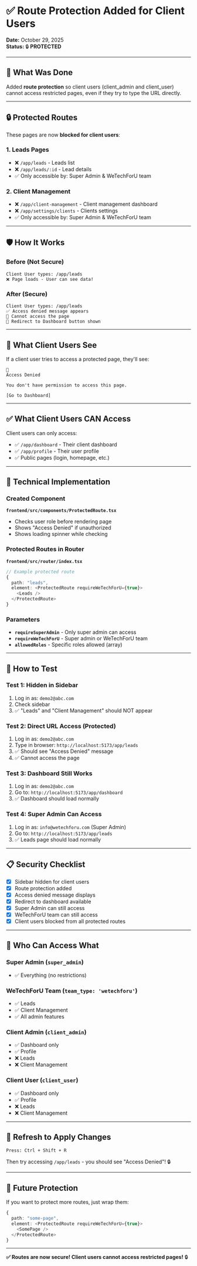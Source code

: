 # ✅ Route Protection Added for Client Users

**Date:** October 29, 2025  
**Status:** 🔒 **PROTECTED**

---

## 🎯 What Was Done

Added **route protection** so client users (client_admin and client_user) cannot access restricted pages, even if they try to type the URL directly.

---

## 🔒 Protected Routes

These pages are now **blocked for client users**:

### 1. **Leads Pages**
- ❌ `/app/leads` - Leads list
- ❌ `/app/leads/:id` - Lead details
- ✅ Only accessible by: Super Admin & WeTechForU team

### 2. **Client Management**
- ❌ `/app/client-management` - Client management dashboard
- ❌ `/app/settings/clients` - Clients settings
- ✅ Only accessible by: Super Admin & WeTechForU team

---

## 🛡️ How It Works

### Before (Not Secure)
```
Client User types: /app/leads
❌ Page loads - User can see data!
```

### After (Secure)
```
Client User types: /app/leads
✅ Access denied message appears
🚫 Cannot access the page
🔄 Redirect to Dashboard button shown
```

---

## 👤 What Client Users See

If a client user tries to access a protected page, they'll see:

```
🚫
Access Denied

You don't have permission to access this page.

[Go to Dashboard]
```

---

## ✅ What Client Users CAN Access

Client users can only access:
- ✅ `/app/dashboard` - Their client dashboard
- ✅ `/app/profile` - Their user profile
- ✅ Public pages (login, homepage, etc.)

---

## 🔧 Technical Implementation

### Created Component
**`frontend/src/components/ProtectedRoute.tsx`**
- Checks user role before rendering page
- Shows "Access Denied" if unauthorized
- Shows loading spinner while checking

### Protected Routes in Router
**`frontend/src/router/index.tsx`**
```typescript
// Example protected route
{ 
  path: "leads", 
  element: <ProtectedRoute requireWeTechForU={true}>
    <Leads />
  </ProtectedRoute> 
}
```

### Parameters
- **`requireSuperAdmin`** - Only super admin can access
- **`requireWeTechForU`** - Super admin or WeTechForU team
- **`allowedRoles`** - Specific roles allowed (array)

---

## 🧪 How to Test

### Test 1: Hidden in Sidebar
1. Log in as: `demo2@abc.com`
2. Check sidebar
3. ✅ "Leads" and "Client Management" should NOT appear

### Test 2: Direct URL Access (Protected)
1. Log in as: `demo2@abc.com`
2. Type in browser: `http://localhost:5173/app/leads`
3. ✅ Should see "Access Denied" message
4. ✅ Cannot access the page

### Test 3: Dashboard Still Works
1. Log in as: `demo2@abc.com`
2. Go to: `http://localhost:5173/app/dashboard`
3. ✅ Dashboard should load normally

### Test 4: Super Admin Can Access
1. Log in as: `info@wetechforu.com` (Super Admin)
2. Go to: `http://localhost:5173/app/leads`
3. ✅ Leads page should load normally

---

## 📋 Security Checklist

- [x] Sidebar hidden for client users
- [x] Route protection added
- [x] Access denied message displays
- [x] Redirect to dashboard available
- [x] Super Admin can still access
- [x] WeTechForU team can still access
- [x] Client users blocked from all protected routes

---

## 🔐 Who Can Access What

### Super Admin (`super_admin`)
- ✅ Everything (no restrictions)

### WeTechForU Team (`team_type: 'wetechforu'`)
- ✅ Leads
- ✅ Client Management
- ✅ All admin features

### Client Admin (`client_admin`)
- ✅ Dashboard only
- ✅ Profile
- ❌ Leads
- ❌ Client Management

### Client User (`client_user`)
- ✅ Dashboard only
- ✅ Profile
- ❌ Leads
- ❌ Client Management

---

## 🚀 Refresh to Apply Changes

```
Press: Ctrl + Shift + R
```

Then try accessing `/app/leads` - you should see "Access Denied"! 🔒

---

## 📝 Future Protection

If you want to protect more routes, just wrap them:

```typescript
{ 
  path: "some-page", 
  element: <ProtectedRoute requireWeTechForU={true}>
    <SomePage />
  </ProtectedRoute> 
}
```

---

**✅ Routes are now secure! Client users cannot access restricted pages!** 🔒

